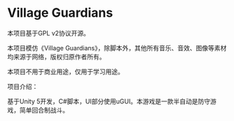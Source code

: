 # Village Guardians

本项目基于GPL v2协议开源。

本项目模仿《Village Guardians》，除脚本外，其他所有音乐、音效、图像等素材均来源于网络，版权归原作者所有。

本项目不用于商业用途，仅用于学习用途。

项目介绍：

基于Unity 5开发，C#脚本，UI部分使用uGUI。本游戏是一款半自动是防守游戏，简单回合制战斗。